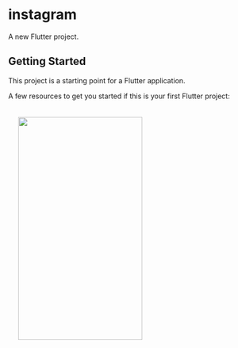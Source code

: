 # instagram

A new Flutter project.

## Getting Started

This project is a starting point for a Flutter application.

A few resources to get you started if this is your first Flutter project:


<div>
<img style="margin: 20" src="https://s4.uupload.ir/files/screenshot_1634394787_fu92.png" width="250" height="450">

</div>

